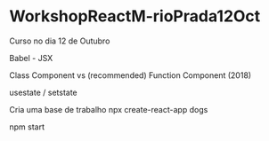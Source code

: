 # WorkshopReactM-rioPrada12Oct
Curso no dia 12 de Outubro

Babel - JSX

Class Component vs (recommended) Function Component (2018)

usestate / setstate

Cria uma base de trabalho
npx create-react-app dogs

npm start


